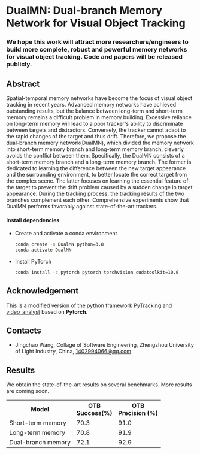 # DualMN: Dual-branch Memory Network for Visual Object Tracking

### We hope this work will attract more researchers/engineers to build more complete, robust and powerful memory networks for visual object tracking. Code and papers will be released publicly. 


## Abstract
Spatial-temporal memory networks have become the focus of visual object tracking in recent years. Advanced memory networks have achieved outstanding results, but the balance between long-term and short-term memory remains a difficult problem in memory building. Excessive reliance on long-term memory will lead to a poor tracker's ability to discriminate between targets and distractors. Conversely, the tracker cannot adapt to the rapid changes of the target and thus drift. Therefore, we propose the dual-branch memory network(DualMN), which divided the memory network into short-term memory branch and long-term memory branch, cleverly avoids the conflict between them. Specifically, the DualMN consists of a short-term memory branch and a long-term memory branch. The former is dedicated to learning the difference between the new target appearance and the surrounding environment, to better locate the correct target from the complex scene. The latter focuses on learning the essential feature of the target to prevent the drift problem caused by a sudden change in target appearance. During the tracking process, the tracking results of the two branches complement each other. Comprehensive experiments show that DualMN performs favorably against state-of-the-art trackers.


#### Install dependencies

* Create and activate a conda environment 
    ```bash
    conda create -n DualMN python=3.8
    conda activate DualMN
    ```  
* Install PyTorch
    ```bash
    conda install -c pytorch pytorch torchvision cudatoolkit=10.0
    ```  

## Acknowledgement
This is a modified version of the python framework [PyTracking](https://github.com/visionml/pytracking) and [video_analyst](https://github.com/MegviiDetection/video_analyst) based on **Pytorch**.

## Contacts
* Jingchao Wang, Collage of Software Engineering, Zhengzhou University of Light Industry, China, 1402994066@qq.com

## Results
We obtain the state-of-the-art results on several benchmarks. 
More results are coming soon. 

<table>
  <tr>
    <th>Model</th>
    <th>OTB<br>Success(%)</th>
    <th>OTB<br>Precision (%)</th>
  </tr>
  <tr>
    <td>Short-term memory</td>
    <td>70.3</td>
    <td>91.0</td>
  </tr>
  <tr>
    <td>Long-term memory</td>
    <td>70.8</td>
    <td>91.9</td>
  </tr>
  <tr>
    <td>Dual-branch memory</td>
    <td>72.1</td>
    <td>92.9</td>
  </tr>
  <tr>
